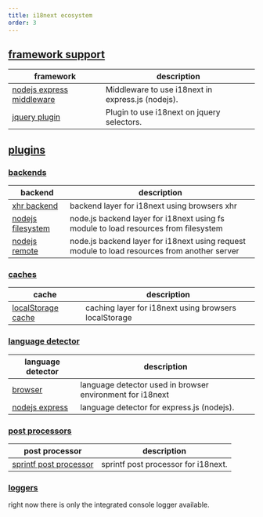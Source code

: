 ```yaml
---
title: i18next ecosystem
order: 3
---
```




<a name="frameworks"></a>
## [framework support](#frameworks)

<div class="optionstable">

framework         | description
----------------- | --------------------
[nodejs express middleware](https://github.com/i18next/i18next-express-middleware) | Middleware to use i18next in express.js (nodejs).
[jquery plugin](https://github.com/i18next/i18next-jquery) | Plugin to use i18next on jquery selectors.


</div>






<a name="plugins"></a>
## [plugins](#plugins)

<a name="backends"></a>
### [backends](#backends)

<div class="optionstable">

backend           | description
----------------- | --------------------
[xhr backend](https://github.com/i18next/i18next-xhr-backend) | backend layer for i18next using browsers xhr
[nodejs filesystem](https://github.com/i18next/i18next-node-fs-backend) | node.js backend layer for i18next using fs module to load resources from filesystem
[nodejs remote](https://github.com/i18next/i18next-node-remote-backend) | node.js backend layer for i18next using request module to load resources from another server

</div>



<a name="caches"></a>
### [caches](#caches)

<div class="optionstable">

cache             | description
----------------- | --------------------
[localStorage cache](https://github.com/i18next/i18next-localStorage-cache) | caching layer for i18next using browsers localStorage

</div>




<a name="languagedetector"></a>
### [language detector](#languagedetector)

<div class="optionstable">

language detector | description
----------------- | --------------------
[browser](https://github.com/i18next/i18next-browser-languageDetector) | language detector used in browser environment for i18next
[nodejs express](https://github.com/i18next/i18next-express-middleware) | language detector for express.js (nodejs).

</div>




<a name="postprocessors"></a>
### [post processors](#postprocessors)

<div class="optionstable">

post processor    | description
----------------- | --------------------
[sprintf post processor](https://github.com/i18next/i18next-sprintf-postProcessor) | sprintf post processor for i18next.

</div>


<a name="loggers"></a>
### [loggers](#loggers)

right now there is only the integrated console logger available.

